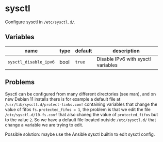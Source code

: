 # sysctl

Configure sysctl in `/etc/sysctl.d/`.

## Variables

| name                  | type | default | description                        |
| ---                   | ---  | ---     | ---                                |
| `sysctl_disable_ipv6` | bool | `true`  | Disable IPv6 with sysctl variables |

## Problems

Sysctl can be configured from many different directories (see man), and on new Debian 11 installs there is for example a default file at `/usr/lib/sysctl.d/protect-links.conf` containing variables that change the value of fifos `fs.protected_fifos = 1`, the problem is that we edit the file `/etc/sysctl.d/10-fs.conf` that also chaneg the value of `protected_fifos` but to the value `2`. So we have a default file located outside `/etc/sysctl.d/` that change a variable we are trying to edit.

Possible solution: maybe use the Ansible sysctl builtin to edit sysctl config.
